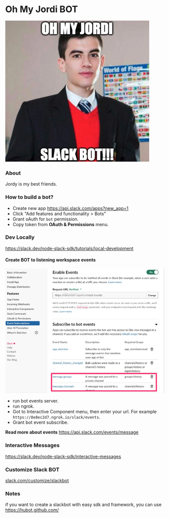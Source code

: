 # Oh My Jordi BOT
![Image of Slack BOT](https://raw.githubusercontent.com/iamgoangle/slack/master/screenshot/logo.png)

### About

Jordy is my best friends.

### How to build a bot?

- Create new app <https://api.slack.com/apps?new_app=1>
- Click "Add features and functionality > Bots"
- Grant oAuth for `bot` permission.
- Copy token from **OAuth & Permissions** menu.

### Dev Locally

<https://slack.dev/node-slack-sdk/tutorials/local-development>

#### Create BOT to listening workspace events
![Image of BOT Event](https://raw.githubusercontent.com/iamgoangle/slack/master/screenshot/event_subscribe.jpg)

- run bot events server.
- run ngrok.
- Got to Interactive Component menu, then enter your url. For example `https://8e8ec2d7.ngrok.io/slack/events`.
- Grant bot event subscribe.

**Read more about events** <https://api.slack.com/events/message>

### Interactive Messages

<https://slack.dev/node-slack-sdk/interactive-messages>

### Customize Slack BOT

[slack.com/customize/slackbot](https://slack.com/customize/slackbot?utm_source=zapier.com&utm_medium=referral&utm_campaign=zapier&utm_source=zapier.com&utm_medium=referral&utm_campaign=zapier)

### Notes
if you want to create a slackbot with easy sdk and framework, you can use <https://hubot.github.com/>
